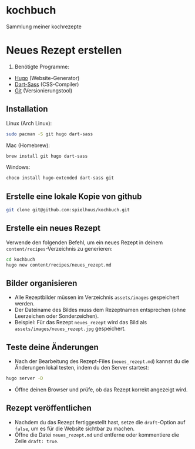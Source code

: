 # kochbuch

Sammlung meiner kochrezepte

# Neues Rezept erstellen

1. Benötigte Programme:  
- [Hugo](https://gohugo.io/) (Website-Generator)  
- [Dart-Sass](https://sass-lang.com/dart-sass/) (CSS-Compiler)  
- [Git](https://git-scm.com/) (Versionierungstool)  

## Installation

Linux (Arch Linux):

```bash
sudo pacman -S git hugo dart-sass 
```

Mac (Homebrew):

```bash
brew install git hugo dart-sass 
```

Windows:

```sh
choco install hugo-extended dart-sass git
```

## Erstelle eine lokale Kopie von github

```bash
git clone git@github.com:spielhuus/kochbuch.git
```

## Erstelle ein neues Rezept

Verwende den folgenden Befehl, um ein neues Rezept in deinem `content/recipes`-Verzeichnis zu generieren:  

```bash
cd kochbuch
hugo new content/recipes/neues_rezept.md 
```

## Bilder organisieren

- Alle Rezeptbilder müssen im Verzeichnis `assets/images` gespeichert werden. 
- Der Dateiname des Bildes muss dem Rezeptnamen entsprechen (ohne Leerzeichen oder Sonderzeichen).  
- Beispiel: Für das Rezept `neues_rezept` wird das Bild als `assets/images/neues_rezept.jpg` gespeichert.

## Teste deine Änderungen

- Nach der Bearbeitung des Rezept-Files (`neues_rezept.md`) kannst du die Änderungen lokal testen, indem du den Server startest:  

```bash
hugo server -D
```

- Öffne deinen Browser und prüfe, ob das Rezept korrekt angezeigt wird.

## Rezept veröffentlichen

- Nachdem du das Rezept fertiggestellt hast, setze die `draft`-Option auf
`false`, um es für die Website sichtbar zu machen.  
- Öffne die Datei `neues_rezept.md` und entferne oder kommentiere die Zeile
`draft: true`.

